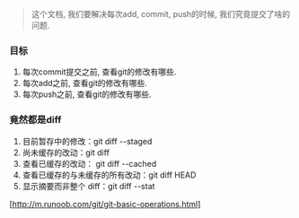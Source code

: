 > 这个文档, 我们要解决每次add, commit, push的时候, 我们究竟提交了啥的问题.

### 目标

1. 每次commit提交之前, 查看git的修改有哪些.
2. 每次add之前, 查看git的修改有哪些.
3. 每次push之前, 查看git的修改有哪些.

### 竟然都是diff

1. 目前暂存中的修改：git diff --staged
2. 尚未缓存的改动：git diff
3. 查看已缓存的改动： git diff --cached
4. 查看已缓存的与未缓存的所有改动：git diff HEAD
5. 显示摘要而非整个 diff：git diff --stat

[http://m.runoob.com/git/git-basic-operations.html]